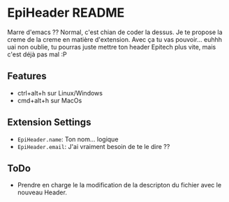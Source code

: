 # EpiHeader README

Marre d'emacs ?? Normal, c'est chian de coder la dessus. Je te propose la creme de la creme en matière d'extension.
Avec ça tu vas pouvoir... euhhh uai non oublie, tu pourras juste mettre ton header Epitech plus vite, mais c'est déjà pas mal :P

## Features

* ctrl+alt+h sur Linux/Windows
* cmd+alt+h sur MacOs

## Extension Settings

* `EpiHeader.name`: Ton nom... logique
* `EpiHeader.email`: J'ai vraiment besoin de te le dire ??

## ToDo

* Prendre en charge le la modification de la descripton du fichier avec le nouveau Header. 
